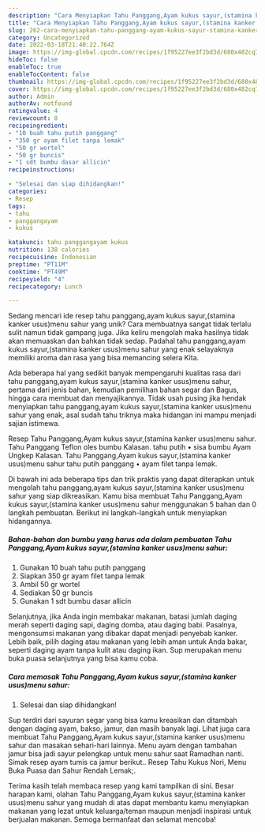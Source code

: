 ```yaml
---
description: "Cara Menyiapkan Tahu Panggang,Ayam kukus sayur,(stamina kanker usus)menu sahur yang Lezat"
title: "Cara Menyiapkan Tahu Panggang,Ayam kukus sayur,(stamina kanker usus)menu sahur yang Lezat"
slug: 262-cara-menyiapkan-tahu-panggang-ayam-kukus-sayur-stamina-kanker-ususmenu-sahur-yang-lezat
category: Uncategorized
date: 2022-03-18T21:40:22.764Z
image: https://img-global.cpcdn.com/recipes/1f95227ee3f2bd3d/680x482cq70/tahu-panggangayam-kukus-sayurstamina-kanker-ususmenu-sahur-foto-resep-utama.jpg
hideToc: false
enableToc: true
enableTocContent: false
thumbnail: https://img-global.cpcdn.com/recipes/1f95227ee3f2bd3d/680x482cq70/tahu-panggangayam-kukus-sayurstamina-kanker-ususmenu-sahur-foto-resep-utama.jpg
cover: https://img-global.cpcdn.com/recipes/1f95227ee3f2bd3d/680x482cq70/tahu-panggangayam-kukus-sayurstamina-kanker-ususmenu-sahur-foto-resep-utama.jpg
author: Admin
authorAv: notfound
ratingvalue: 4
reviewcount: 8
recipeingredient:
- "10 buah tahu putih panggang"
- "350 gr ayam filet tanpa lemak"
- "50 gr wortel"
- "50 gr buncis"
- "1 sdt bumbu dasar allicin"
recipeinstructions:

- "Selesai dan siap dihidangkan!"
categories:
- Resep
tags:
- tahu
- panggangayam
- kukus

katakunci: tahu panggangayam kukus 
nutrition: 138 calories
recipecuisine: Indonesian
preptime: "PT11M"
cooktime: "PT49M"
recipeyield: "4"
recipecategory: Lunch

---
```





Sedang mencari ide resep tahu panggang,ayam kukus sayur,(stamina kanker usus)menu sahur yang unik? Cara membuatnya sangat tidak terlalu sulit namun tidak gampang juga. Jika keliru mengolah maka hasilnya tidak akan memuaskan dan bahkan tidak sedap. Padahal tahu panggang,ayam kukus sayur,(stamina kanker usus)menu sahur yang enak selayaknya memiliki aroma dan rasa yang bisa memancing selera Kita.





Ada beberapa hal yang sedikit banyak mempengaruhi kualitas rasa dari tahu panggang,ayam kukus sayur,(stamina kanker usus)menu sahur, pertama dari jenis bahan, kemudian pemilihan bahan segar dan Bagus, hingga cara membuat dan menyajikannya. Tidak usah pusing jika hendak menyiapkan tahu panggang,ayam kukus sayur,(stamina kanker usus)menu sahur yang enak,      asal sudah tahu triknya maka hidangan ini mampu menjadi sajian istimewa.














Resep Tahu Panggang,Ayam kukus sayur,(stamina kanker usus)menu sahur. Tahu Panggang Teflon oles bumbu Kalasan. tahu putih • sisa bumbu Ayam Ungkep Kalasan. Tahu Panggang,Ayam kukus sayur,(stamina kanker usus)menu sahur tahu putih panggang • ayam filet tanpa lemak.






Di bawah ini ada beberapa tips dan trik praktis yang dapat diterapkan untuk mengolah tahu panggang,ayam kukus sayur,(stamina kanker usus)menu sahur yang siap dikreasikan. Kamu bisa membuat Tahu Panggang,Ayam kukus sayur,(stamina kanker usus)menu sahur menggunakan 5 bahan dan 0 langkah pembuatan. Berikut ini langkah-langkah untuk menyiapkan hidangannya.

<!--inarticleads1-->

##### Bahan-bahan dan bumbu yang harus ada dalam pembuatan Tahu Panggang,Ayam kukus sayur,(stamina kanker usus)menu sahur:

1. Gunakan 10 buah tahu putih panggang
1. Siapkan 350 gr ayam filet tanpa lemak
1. Ambil 50 gr wortel
1. Sediakan 50 gr buncis
1. Gunakan 1 sdt bumbu dasar allicin


Selanjutnya, jika Anda ingin membakar makanan, batasi jumlah daging merah seperti daging sapi, daging domba, atau daging babi. Pasalnya, mengonsumsi makanan yang dibakar dapat menjadi penyebab kanker. Lebih baik, pilih daging atau makanan yang lebih aman untuk Anda bakar, seperti daging ayam tanpa kulit atau daging ikan. Sup merupakan menu buka puasa selanjutnya yang bisa kamu coba. 

<!--inarticleads2-->

##### Cara memasak Tahu Panggang,Ayam kukus sayur,(stamina kanker usus)menu sahur:


1. Selesai dan siap dihidangkan!

Sup terdiri dari sayuran segar yang bisa kamu kreasikan dan ditambah dengan daging ayam, bakso, jamur, dan masih banyak lagi. Lihat juga cara membuat Tahu Panggang,Ayam kukus sayur,(stamina kanker usus)menu sahur dan masakan sehari-hari lainnya. Menu ayam dengan tambahan jamur bisa jadi sayur pelengkap untuk menu sahur saat Ramadhan nanti. Simak resep ayam tumis ca jamur berikut.. Resep Tahu Kukus Nori, Menu Buka Puasa dan Sahur Rendah Lemak;. 

Terima kasih telah membaca resep yang kami tampilkan di sini. Besar harapan kami, olahan Tahu Panggang,Ayam kukus sayur,(stamina kanker usus)menu sahur yang mudah di atas dapat membantu kamu menyiapkan makanan yang lezat untuk keluarga/teman maupun menjadi inspirasi untuk berjualan makanan. Semoga bermanfaat dan selamat mencoba!
